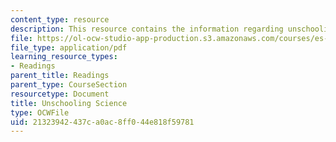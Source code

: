 ```yaml
---
content_type: resource
description: This resource contains the information regarding unschooling science.
file: https://ol-ocw-studio-app-production.s3.amazonaws.com/courses/es-291-learning-seminar-experiments-in-education-spring-2003/21323942437ca0ac8ff044e818f59781_MITES_291S03_UnschlSc_fnl.pdf
file_type: application/pdf
learning_resource_types:
- Readings
parent_title: Readings
parent_type: CourseSection
resourcetype: Document
title: Unschooling Science
type: OCWFile
uid: 21323942-437c-a0ac-8ff0-44e818f59781
---
```

